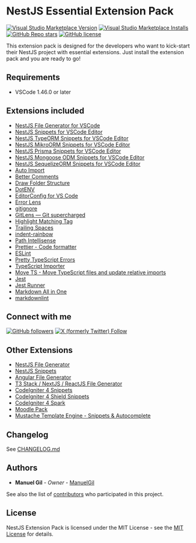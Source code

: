 # NestJS Essential Extension Pack

[![Visual Studio Marketplace Version](https://img.shields.io/visual-studio-marketplace/v/imgildev.vscode-nestjs-pack?style=for-the-badge&label=VS%20Marketplace&logo=visual-studio-code)](https://marketplace.visualstudio.com/items?itemName=imgildev.vscode-nestjs-pack)
[![Visual Studio Marketplace Installs](https://img.shields.io/visual-studio-marketplace/i/imgildev.vscode-nestjs-pack?style=for-the-badge&logo=visual-studio-code)](https://marketplace.visualstudio.com/items?itemName=imgildev.vscode-nestjs-pack)
[![GitHub Repo stars](https://img.shields.io/github/stars/ManuelGil/vscode-nestjs-pack?style=for-the-badge&logo=github)](https://github.com/ManuelGil/vscode-nestjs-pack)
[![GitHub license](https://img.shields.io/github/license/ManuelGil/vscode-nestjs-pack?style=for-the-badge&logo=github)](https://github.com/ManuelGil/vscode-nestjs-pack/blob/main/LICENSE)

This extension pack is designed for the developers who want to kick-start their NestJS project with essential extensions. Just install the extension pack and you are ready to go!

## Requirements

- VSCode 1.46.0 or later

## Extensions included

- [NestJS File Generator for VSCode](https://marketplace.visualstudio.com/items?itemName=imgildev.vscode-nestjs-generator)
- [NestJS Snippets for VSCode Editor](https://marketplace.visualstudio.com/items?itemName=imgildev.vscode-nestjs-snippets-extension)
- [NestJS TypeORM Snippets for VSCode Editor](https://marketplace.visualstudio.com/items?itemName=imgildev.vscode-nestjs-typeorm-snippets)
- [NestJS MikroORM Snippets for VSCode Editor](https://marketplace.visualstudio.com/items?itemName=imgildev.vscode-nestjs-mikroorm-snippets)
- [NestJS Prisma Snippets for VSCode Editor](https://marketplace.visualstudio.com/items?itemName=imgildev.vscode-nestjs-prisma-snippets)
- [NestJS Mongoose ODM Snippets for VSCode Editor](https://marketplace.visualstudio.com/items?itemName=imgildev.vscode-nestjs-mongoose-snippets)
- [NestJS SequelizeORM Snippets for VSCode Editor](https://marketplace.visualstudio.com/items?itemName=imgildev.vscode-nestjs-sequelize-snippets)
- [Auto Import](https://marketplace.visualstudio.com/items?itemName=steoates.autoimport)
- [Better Comments](https://marketplace.visualstudio.com/items?itemName=aaron-bond.better-comments)
- [Draw Folder Structure](https://marketplace.visualstudio.com/items?itemName=jmkrivocapich.drawfolderstructure)
- [DotENV](https://marketplace.visualstudio.com/items?itemName=mikestead.dotenv)
- [EditorConfig for VS Code](https://marketplace.visualstudio.com/items?itemName=editorconfig.editorconfig)
- [Error Lens](https://marketplace.visualstudio.com/items?itemName=usernamehw.errorlens)
- [gitignore](https://marketplace.visualstudio.com/items?itemName=codezombiech.gitignore)
- [GitLens — Git supercharged](https://marketplace.visualstudio.com/items?itemName=eamodio.gitlens)
- [Highlight Matching Tag](https://marketplace.visualstudio.com/items?itemName=vincaslt.highlight-matching-tag)
- [Trailing Spaces](https://marketplace.visualstudio.com/items?itemName=shardulm94.trailing-spaces)
- [indent-rainbow](https://marketplace.visualstudio.com/items?itemName=oderwat.indent-rainbow)
- [Path Intellisense](https://marketplace.visualstudio.com/items?itemName=christian-kohler.path-intellisense)
- [Prettier - Code formatter](https://marketplace.visualstudio.com/items?itemName=esbenp.prettier-vscode)
- [ESLint](https://marketplace.visualstudio.com/items?itemName=dbaeumer.vscode-eslint)
- [Pretty TypeScript Errors](https://marketplace.visualstudio.com/items?itemName=yoavbls.pretty-ts-errors)
- [TypeScript Importer](https://marketplace.visualstudio.com/items?itemName=pmneo.tsimporter)
- [Move TS - Move TypeScript files and update relative imports](https://marketplace.visualstudio.com/items?itemName=stringham.move-ts)
- [Jest](https://marketplace.visualstudio.com/items?itemName=Orta.vscode-jest)
- [Jest Runner](https://marketplace.visualstudio.com/items?itemName=firsttris.vscode-jest-runner)
- [Markdown All in One](https://marketplace.visualstudio.com/items?itemName=yzhang.markdown-all-in-one)
- [markdownlint](https://marketplace.visualstudio.com/items?itemName=davidanson.vscode-markdownlint)

## Connect with me

[![GitHub followers](https://img.shields.io/github/followers/ManuelGil?style=for-the-badge&logo=github)](https://github.com/ManuelGil)
[![X (formerly Twitter) Follow](https://img.shields.io/twitter/follow/imgildev?style=for-the-badge&logo=x)](https://twitter.com/imgildev)

## Other Extensions

- [NestJS File Generator](https://marketplace.visualstudio.com/items?itemName=imgildev.vscode-nestjs-generator)
- [NestJS Snippets](https://marketplace.visualstudio.com/items?itemName=imgildev.vscode-nestjs-snippets-extension)
- [Angular File Generator](https://marketplace.visualstudio.com/items?itemName=imgildev.vscode-angular-generator)
- [T3 Stack / NextJS / ReactJS File Generator](https://marketplace.visualstudio.com/items?itemName=imgildev.vscode-nextjs-generator)
- [CodeIgniter 4 Snippets](https://marketplace.visualstudio.com/items?itemName=imgildev.vscode-codeigniter4-snippets)
- [CodeIgniter 4 Shield Snippets](https://marketplace.visualstudio.com/items?itemName=imgildev.vscode-codeigniter4-shield-snippets)
- [CodeIgniter 4 Spark](https://marketplace.visualstudio.com/items?itemName=imgildev.vscode-codeigniter4-spark)
- [Moodle Pack](https://marketplace.visualstudio.com/items?itemName=imgildev.vscode-moodle-snippets)
- [Mustache Template Engine - Snippets & Autocomplete](https://marketplace.visualstudio.com/items?itemName=imgildev.vscode-mustache-snippets)

## Changelog

See [CHANGELOG.md](./CHANGELOG.md)

## Authors

- **Manuel Gil** - _Owner_ - [ManuelGil](https://github.com/ManuelGil)

See also the list of [contributors](https://github.com/ManuelGil/vscode-nestjs-pack/contributors) who participated in this project.

## License

NestJS Extension Pack is licensed under the MIT License - see the [MIT License](https://opensource.org/licenses/MIT) for details.
